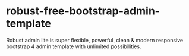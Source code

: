 # robust-free-bootstrap-admin-template
Robust admin lite is super flexible, powerful, clean &amp; modern responsive bootstrap 4 admin template with unlimited possibilities.
